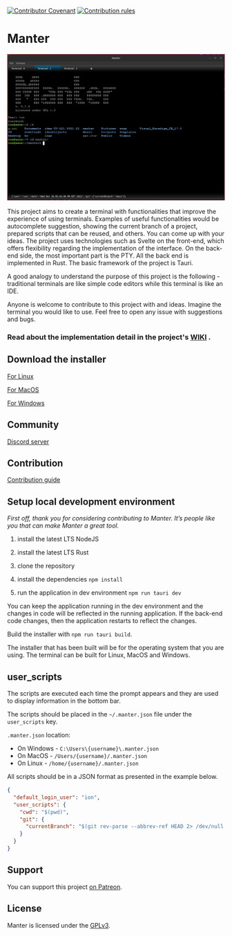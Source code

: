 [![Contributor Covenant](https://img.shields.io/badge/Contributor%20Covenant-2.1-4baaaa.svg)](https://github.com/iondodon/manter/blob/main/CODE_OF_CONDUCT.md)
[![Contribution rules](https://img.shields.io/badge/Contribution%20rules-1.0-green)](https://github.com/iondodon/manter/blob/main/CONTRIBUTING.md)

# Manter

<p align="center">
  <img src="example.png" />
</p>

This project aims to create a terminal with functionalities that improve the experience of using terminals. Examples of useful functionalities would be autocomplete suggestion, showing the current branch of a project, prepared scripts that can be reused, and others. You can come up with your ideas. The project uses technologies such as Svelte on the front-end, which offers flexibility regarding the implementation of the interface. On the back-end side, the most important part is the PTY. All the back end is implemented in Rust. The basic framework of the project is Tauri.

A good analogy to understand the purpose of this project is the following - traditional terminals are like simple code editors while this terminal is like an IDE.

Anyone is welcome to contribute to this project with and ideas. Imagine the terminal you would like to use. Feel free to open any issue with suggestions and bugs.

### Read about the implementation detail in the project's [WIKI](https://github.com/iondodon/manter/wiki) .

## Download the installer

[For Linux](https://drive.google.com/file/d/1NVRE7Fb07ND4sjCrb98eyn3gABhUCknB/view?usp=share_link)

[For MacOS](https://drive.google.com/file/d/1AhjXcjD26ZQD9rr9SXyXJiPDKjJszNsU/view?usp=share_link)

[For Windows](https://drive.google.com/file/d/1c8ql1tjq3NnibvRkNBawbfzo49zKs8M6/view?usp=share_link)

## Community

[Discord server](https://discord.gg/k4FFFPK3ZR)

## Contribution

[Contribution guide](https://github.com/iondodon/manter/blob/main/CONTRIBUTING.md)

## Setup local development environment

_First off, thank you for considering contributing to Manter. It’s people like you that can make Manter a great tool._

1. install the latest LTS NodeJS

2. install the latest LTS Rust

3. clone the repository

4. install the dependencies `npm install`

5. run the application in dev environment `npm run tauri dev`

You can keep the application running in the dev environment and the changes in code will be reflected in the running application. If the back-end code changes, then the application restarts to reflect the changes.

Build the installer with `npm run tauri build`.

The installer that has been built will be for the operating system that you are using. The terminal can be built for Linux, MacOS and Windows.

## user_scripts

The scripts are executed each time the prompt appears and they are used to display information in the bottom bar.

The scripts should be placed in the `~/.manter.json` file under the `user_scripts` key.

`.manter.json` location:

- On Windows - `C:\Users\{username}\.manter.json`
- On MacOS - `/Users/{username}/.manter.json`
- On Linux - `/home/{username}/.manter.json`

All scripts should be in a JSON format as presented in the example below.

```json
{
  "default_login_user": "ion",
  "user_scripts": {
    "cwd": "$(pwd)",
    "git": {
      "currentBranch": "$(git rev-parse --abbrev-ref HEAD 2> /dev/null )"
    }
  }
}
```

## Support

You can support this project [on Patreon](https://patreon.com/user?u=16335094).

## License

Manter is licensed under the [GPLv3](https://github.com/iondodon/manter/blob/main/LICENCE.txt).

